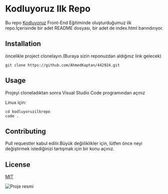 # Kodluyoruz Ilk Repo

Bu repo [Kodluyoruz](https://www.kodluyoruz.org/) Front-End Eğitiminde oluşturduğumuz ilk repo.İçerisinde  bir adet README dosyası, bir adet de index.html barındırıyor.



## Installation
öncelikle project clonelayın.(Buraya sizin reponuzdan aldığınız link gelecek)

```
git clone https://github.com/AhmedKaptan/442924.git
```
## Usage 
Projeyi cloneladıktan sonra Visual Studio Code programından açınız

Linux için:     

```
cd kodluyoruzilkrepo
code .
```

## Contributing
Pull requestler kabul edilir.Büyük değiiliklikler için, lütfen önce neyi değiştirmek istediğinizi tartışmak için bir konu açınız.

## License

[MIT](https://opensource.org/licenses/MIT)

![Proje resmi](https://miro.medium.com/max/2400/2*TZeK0kyHTRHVv3gUi8BtQg.png)


